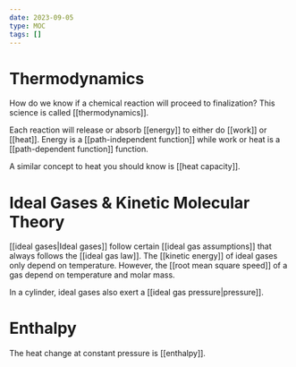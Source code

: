 ```yaml
---
date: 2023-09-05
type: MOC
tags: []
---
```


# Thermodynamics
How do we know if a chemical reaction will proceed to finalization? This science is called [[thermodynamics]].

Each reaction will release or absorb [[energy]] to either do [[work]] or [[heat]]. Energy is a [[path-independent function]] while work or heat is a [[path-dependent function]] function.

A similar concept to heat you should know is [[heat capacity]].

# Ideal Gases & Kinetic Molecular Theory
[[ideal gases|Ideal gases]] follow certain [[ideal gas assumptions]] that always follows the [[ideal gas law]]. The [[kinetic energy]] of ideal gases only depend on temperature. However, the [[root mean square speed]] of a gas depend on temperature and molar mass.

In a cylinder, ideal gases also exert a [[ideal gas pressure|pressure]].

# Enthalpy
The heat change at constant pressure is [[enthalpy]].